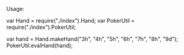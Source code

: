 Usage:

var Hand = require("./index").Hand;
var PokerUtil = require("./index").PokerUtil;

var hand = Hand.makeHand("3h", "4h", "5h", "6h", "7h", "8h", "9d");
PokerUtil.evalHand(hand);

